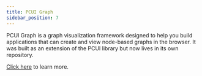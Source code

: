 ```yaml
---
title: PCUI Graph
sidebar_position: 7
---
```


PCUI Graph is a graph visualization framework designed to help you build applications that can create and view node-based graphs in the browser. It was built as an extension of the PCUI library but now lives in its own repository.

[Click here](https://playcanvas.github.io/pcui-graph) to learn more.
